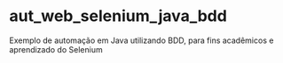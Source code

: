 # aut_web_selenium_java_bdd
Exemplo de automação em Java utilizando BDD, para fins acadêmicos e aprendizado do Selenium
